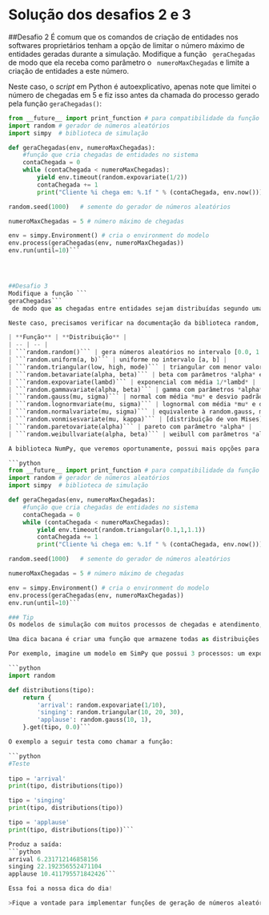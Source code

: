# Solução dos desafios 2 e 3

##Desafio 2
É comum que os comandos de criação de entidades nos softwares proprietários tenham a opção de limitar o número máximo de entidades geradas durante a simulação. 
Modifique a função ```
geraChegadas```
 de modo que ela receba como parâmetro o ```
numeroMaxChegadas```
 e limite a criação de entidades a este número.
 
Neste caso, o *script* em Python é autoexplicativo, apenas note que limitei o número de chegadas em 5 e fiz isso antes da chamada do processo gerado pela função ```geraChegadas()```:

<!---
pq vc define "tempo_medio_chegadas" e "numeroMaxChegadas" em lugares diferente do código?

no módulo anterior não tinha a constante "tempo_medio_chegadas"

Precisa corrigir mesmo. Em Python, o usual é ctes em maiúsculas e na parte de cima. 

sugestão: trocar o "while" por "for i=1 to n"

não gosto do for nesse caso

random.seed foi comentado?

deveria, mas a seção anterior ficaria puxada. Como resolver?
--->

```python
from __future__ import print_function # para compatibilidade da função print com o Python 3
import random # gerador de números aleatórios
import simpy  # biblioteca de simulação

def geraChegadas(env, numeroMaxChegadas):
    #função que cria chegadas de entidades no sistema
    contaChegada = 0
    while (contaChegada < numeroMaxChegadas):
        yield env.timeout(random.expovariate(1/2))
        contaChegada += 1
        print("Cliente %i chega em: %.1f " % (contaChegada, env.now()))

random.seed(1000)   # semente do gerador de números aleatórios

numeroMaxChegadas = 5 # número máximo de chegadas

env = simpy.Environment() # cria o environment do modelo
env.process(geraChegadas(env, numeroMaxChegadas))
env.run(until=10)```




##Desafio 3
Modifique a função ```
geraChegadas```
 de modo que as chegadas entre entidades sejam distribuídas segundo uma distribuição triangular de moda 1, menor valor 0,1 e maior valor 1,1.

Neste caso, precisamos verificar na documentação da biblioteca random, quais são nossas opções. A tabela a seguir, resume as distribuições disponíveis:

| **Função** | **Distribuição** |
| -- | -- |
| ```random.random()``` | gera números aleatórios no intervalo [0.0, 1.0) |
| ```random.uniform(a, b)``` | uniforme no intervalo [a, b] |
| ```random.triangular(low, high, mode)``` | triangular com menor valor *low*, maior valor *high* e moda *mode* |
| ```random.betavariate(alpha, beta)``` | beta com parâmetros *alpha* e *beta* |
| ```random.expovariate(lambd)``` | exponencial com média 1/*lambd* |
| ```random.gammavariate(alpha, beta)``` | gamma com parâmetros *alpha* e *beta* |
| ```random.gauss(mu, sigma)``` | normal com média *mu* e desvio padrão *sigma* |
| ```random.lognormvariate(mu, sigma)``` | lognormal com média *mu* e desvio padrão *sigma* |
| ```random.normalvariate(mu, sigma)``` | equivalente à random.gauss, mas um pouco mais lenta |
| ```random.vonmisesvariate(mu, kappa)``` | [distribuição de von Mises](http://en.wikipedia.org/wiki/Von_Mises_distribution) com parâmetros *mu* e *kappa* |
| ```random.paretovariate(alpha)``` | pareto com parâmetro *alpha* |
| ```random.weibullvariate(alpha, beta)``` | weibull com parâmetros *alpha* e *beta* |

A biblioteca NumPy, que veremos oportunamente, possui mais opções para distribuições estatísticas. Por enquanto, o desafio 3 pode ser solucionado de maneira literal:

```python
from __future__ import print_function # para compatibilidade da função print com o Python 3
import random # gerador de números aleatórios
import simpy  # biblioteca de simulação

def geraChegadas(env, numeroMaxChegadas):
    #função que cria chegadas de entidades no sistema
    contaChegada = 0
    while (contaChegada < numeroMaxChegadas):
        yield env.timeout(random.triangular(0.1,1,1.1))
        contaChegada += 1
        print("Cliente %i chega em: %.1f " % (contaChegada, env.now()))

random.seed(1000)   # semente do gerador de números aleatórios

numeroMaxChegadas = 5 # número máximo de chegadas

env = simpy.Environment() # cria o environment do modelo
env.process(geraChegadas(env, numeroMaxChegadas))
env.run(until=10)```

### Tip
Os modelos de simulação com muitos processos de chegadas e atendimento, tendem a utilizar muitas funções de distribuição de probabilidades, deixando, ao longo do processo de desenvolvimento, as coisas meio confusas.

Uma dica bacana é criar uma função que armazene todas as distribuições do modelo em um único lugar. Como uma prateleira de distribuições.

Por exemplo, imagine um modelo em SimPy que possui 3 processos: um exponecial com média 10 min, um triangular com parâmetros (10, 20, 30) min e um normal com média 0 e desvio 1 minuto. A função distribution() a seguir, armazena todos os geradores de números aleatórios em um único local:

```python
import random

def distributions(tipo):
    return {
        'arrival': random.expovariate(1/10),
        'singing': random.triangular(10, 20, 30),
        'applause': random.gauss(10, 1),
    }.get(tipo, 0.0)```

O exemplo a seguir testa como chamar a função:

```python    
#Teste
    
tipo = 'arrival'
print(tipo, distributions(tipo))

tipo = 'singing'
print(tipo, distributions(tipo))

tipo = 'applause'
print(tipo, distributions(tipo))```

Produz a saída:
```python  
arrival 6.231712146858156
singing 22.192356552471104
applause 10.411795571842426```

Essa foi a nossa dica do dia!

>Fique a vontade para implementar funções de geração de números aleatórios ao seu gosto. Note, e isso é importante, que **praticamente todos os seus modelos de simulação em SimPy precisarão deste tipo de função!**


